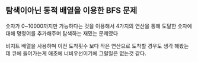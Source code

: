 ## 탐색이아닌 동적 배열을 이용한 BFS 문제

숫자가 0~10000까지만 가능하다는 것을 이용해서 4가지의 연산을 통해 도달한 숫자에 대해 명령어를 추가해주며 탐색하는 재밌는 문제였다

비지트 배열을 사용하며 이전 도착횟수 보다 작은 연산으로 도착할 경우도 생각 해봤는데 큐에 들어가는게 애초에 너비우선이기에 그럴일은 없는것 같다.

